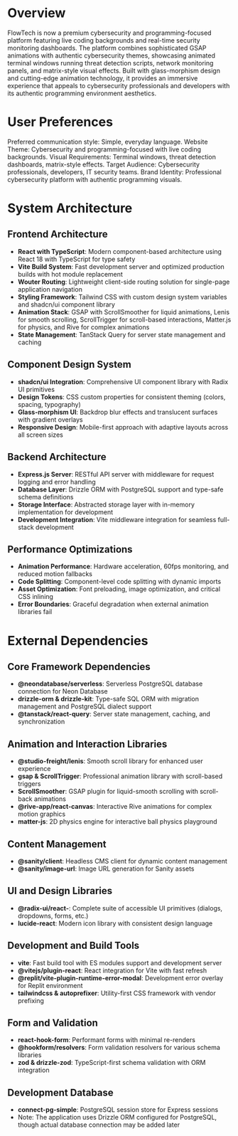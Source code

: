 # Overview

FlowTech is now a premium cybersecurity and programming-focused platform featuring live coding backgrounds and real-time security monitoring dashboards. The platform combines sophisticated GSAP animations with authentic cybersecurity themes, showcasing animated terminal windows running threat detection scripts, network monitoring panels, and matrix-style visual effects. Built with glass-morphism design and cutting-edge animation technology, it provides an immersive experience that appeals to cybersecurity professionals and developers with its authentic programming environment aesthetics.

# User Preferences

Preferred communication style: Simple, everyday language.
Website Theme: Cybersecurity and programming-focused with live coding backgrounds.
Visual Requirements: Terminal windows, threat detection dashboards, matrix-style effects.
Target Audience: Cybersecurity professionals, developers, IT security teams.
Brand Identity: Professional cybersecurity platform with authentic programming visuals.

# System Architecture

## Frontend Architecture
- **React with TypeScript**: Modern component-based architecture using React 18 with TypeScript for type safety
- **Vite Build System**: Fast development server and optimized production builds with hot module replacement
- **Wouter Routing**: Lightweight client-side routing solution for single-page application navigation
- **Styling Framework**: Tailwind CSS with custom design system variables and shadcn/ui component library
- **Animation Stack**: GSAP with ScrollSmoother for liquid animations, Lenis for smooth scrolling, ScrollTrigger for scroll-based interactions, Matter.js for physics, and Rive for complex animations
- **State Management**: TanStack Query for server state management and caching

## Component Design System
- **shadcn/ui Integration**: Comprehensive UI component library with Radix UI primitives
- **Design Tokens**: CSS custom properties for consistent theming (colors, spacing, typography)
- **Glass-morphism UI**: Backdrop blur effects and translucent surfaces with gradient overlays
- **Responsive Design**: Mobile-first approach with adaptive layouts across all screen sizes

## Backend Architecture
- **Express.js Server**: RESTful API server with middleware for request logging and error handling
- **Database Layer**: Drizzle ORM with PostgreSQL support and type-safe schema definitions
- **Storage Interface**: Abstracted storage layer with in-memory implementation for development
- **Development Integration**: Vite middleware integration for seamless full-stack development

## Performance Optimizations
- **Animation Performance**: Hardware acceleration, 60fps monitoring, and reduced motion fallbacks
- **Code Splitting**: Component-level code splitting with dynamic imports
- **Asset Optimization**: Font preloading, image optimization, and critical CSS inlining
- **Error Boundaries**: Graceful degradation when external animation libraries fail

# External Dependencies

## Core Framework Dependencies
- **@neondatabase/serverless**: Serverless PostgreSQL database connection for Neon Database
- **drizzle-orm & drizzle-kit**: Type-safe SQL ORM with migration management and PostgreSQL dialect support
- **@tanstack/react-query**: Server state management, caching, and synchronization

## Animation and Interaction Libraries
- **@studio-freight/lenis**: Smooth scroll library for enhanced user experience
- **gsap & ScrollTrigger**: Professional animation library with scroll-based triggers
- **ScrollSmoother**: GSAP plugin for liquid-smooth scrolling with scroll-back animations
- **@rive-app/react-canvas**: Interactive Rive animations for complex motion graphics
- **matter-js**: 2D physics engine for interactive ball physics playground

## Content Management
- **@sanity/client**: Headless CMS client for dynamic content management
- **@sanity/image-url**: Image URL generation for Sanity assets

## UI and Design Libraries
- **@radix-ui/react-**: Complete suite of accessible UI primitives (dialogs, dropdowns, forms, etc.)
- **lucide-react**: Modern icon library with consistent design language

## Development and Build Tools
- **vite**: Fast build tool with ES modules support and development server
- **@vitejs/plugin-react**: React integration for Vite with fast refresh
- **@replit/vite-plugin-runtime-error-modal**: Development error overlay for Replit environment
- **tailwindcss & autoprefixer**: Utility-first CSS framework with vendor prefixing

## Form and Validation
- **react-hook-form**: Performant forms with minimal re-renders
- **@hookform/resolvers**: Form validation resolvers for various schema libraries
- **zod & drizzle-zod**: TypeScript-first schema validation with ORM integration

## Development Database
- **connect-pg-simple**: PostgreSQL session store for Express sessions
- Note: The application uses Drizzle ORM configured for PostgreSQL, though actual database connection may be added later